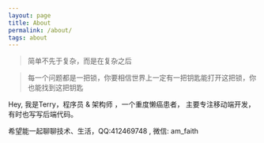 ```yaml
---
layout: page
title: About 
permalink: /about/
tags: about
---
```


> 简单不先于复杂，而是在复杂之后

> 每一个问题都是一把锁，你要相信世界上一定有一把钥匙能打开这把锁，你也能找到这把钥匙


Hey, 我是Terry，程序员 & 架构师 ，一个重度懒癌患者， 主要专注移动端开发，有时也写写后端代码。

希望能一起聊聊技术、生活，QQ:412469748 , 微信: am_faith




